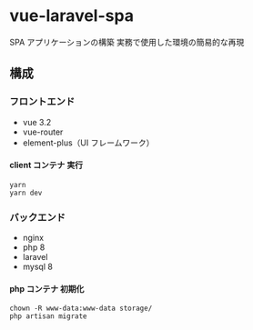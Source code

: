 # vue-laravel-spa

SPA アプリケーションの構築
実務で使用した環境の簡易的な再現

## 構成

### フロントエンド

- vue 3.2
- vue-router
- element-plus（UI フレームワーク）

#### client コンテナ 実行

```
yarn
yarn dev
```

### バックエンド

- nginx
- php 8
- laravel
- mysql 8

#### php コンテナ 初期化

```
chown -R www-data:www-data storage/
php artisan migrate
```
